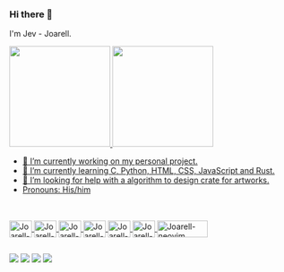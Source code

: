 ### Hi there 👋
I'm Jev - Joarell.
<div>
  <a href="https://github.com/Joarell">
  <img height="180em" src="https://github-readme-stats-sigma-five.vercel.app/api?username=joarell&show_icons=true&theme=dark&include_all_commits=true&count_private=true"/>
  <img height="180em" src="https://github-readme-stats-sigma-five.vercel.app/api/top-langs/?username=joarell&layout=compact&langs_conunt=16&theme=dark"/>
    
- 🔭 I’m currently working on my personal project.
- 🌱 I’m currently learning C, Python, HTML, CSS, JavaScript and Rust.
- 🤔 I’m looking for help with a algorithm to design crate for artworks. 
- Pronouns: His/him

##
    
<div style="display: inline_block; border-radius: 25px;"><br>
  <img align="center" alt="Joarell-C" height="30" width="40" src="https://cdn.jsdelivr.net/gh/devicons/devicon/icons/c/c-original.svg"/>
  <img align="center" alt="Joarell-Python" height="30" width="40" src="https://cdn.jsdelivr.net/gh/devicons/devicon/icons/python/python-original.svg"/>
  <img align="center" alt="Joarell-HTML-5" height="30" width="40" src="https://cdn.jsdelivr.net/gh/devicons/devicon/icons/html5/html5-original.svg"/>
  <img align="center" alt="Joarell-CSS-3" height="30" width="40" src="https://cdn.jsdelivr.net/gh/devicons/devicon/icons/css3/css3-original.svg"/>
  <img align="center" alt="Joarell-JavaScript" height="30" width="40" src="https://cdn.jsdelivr.net/gh/devicons/devicon/icons/javascript/javascript-original.svg"/>
  <img align="center" alt="Joarell-Rust" height="30" width="40" src="https://cdn.jsdelivr.net/gh/devicons/devicon/icons/rust/rust-plain.svg"/>
  <img align="center" alt="Joarell-neovim" height="30" width="90" src="https://img.shields.io/badge/NeoVim-%2357A143.svg?&style=for-the-badge&logo=neovim&logoColor=white"/>
</div>
    
##
 
<div>
  <a href="https://www.instagram.com/joarell/" target="_blank"><img src="https://img.shields.io/badge/Instagram-E4405F?style=for-the-badge&logo=instagram&logoColor=white"></a>
  <a href="https://soundcloud.com/joseph-joarel" target="_blank"><img src="https://img.shields.io/badge/SoundCloud-FF3300?style=for-the-badge&logo=soundcloud&logoColor=white"></a>
  <a href="https://discord.gg/352462972330967041" target="_blank"><img src="https://img.shields.io/badge/Discord-7289DA?style=for-the-badge&logo=discord&logoColor=white"></a>
  <a href="https://www.linkedin.com/in/souza5b74a121" target="_blank"><img src="https://img.shields.io/badge/LinkedIn-0077B5?style=for-the-badge&logo=linkedin&logoColor=white"></a>
  
<!-- </div>
<a href="https://app.daily.dev/Joarell"><img src="https://api.daily.dev/devcards/f00c8e8e286742448b86cf03ff5690a8.png?r=od3" width="400" alt="Joarell's Dev Card"/></a>
-->
